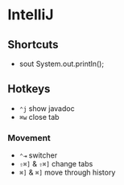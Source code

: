 # IntelliJ 

## Shortcuts
* sout System.out.println();

## Hotkeys
* `⌃j` show javadoc
* `⌘w` close tab

### Movement
* `⌃⇥` switcher
* `⇧⌘]` & `⇧⌘]` change tabs
* `⌘]` & `⌘]` move through history

